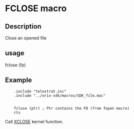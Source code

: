 # FCLOSE macro

## Description

Close an opened file

## usage

  fclose (fp)

## Example

```ca65
    .include "telestrat.inc"
    .include "../orix-sdk/macros/SDK_file.mac"


    fclose (ptr) ; Ptr contains the FD (from fopen macro)
    rts
```

Call [XCLOSE](../../../developer_manual/kernel/primitives/xclose.md) kernel function.
